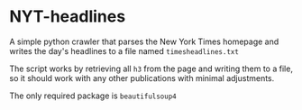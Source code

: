 # NYT-headlines

A simple python crawler that parses the New York Times homepage and writes the day's headlines to a file named `timesheadlines.txt`  

The script works by retrieving all `h3` from the page and writing them to a file, so
it should work with any other publications with minimal adjustments.  

The only required package is `beautifulsoup4`
